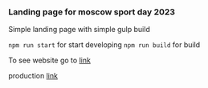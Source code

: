### Landing page for moscow sport day 2023

Simple landing page with simple gulp build

`npm run start` for start developing
`npm run build` for build

To see website go to [link](https://dihlofos.github.io/2025maraphon/build/)

production [link](https://maraphon.sport.moscow)
